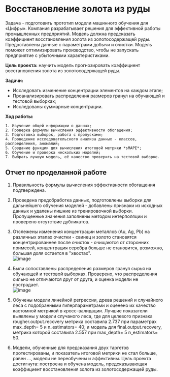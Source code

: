 # Восстановление золота из руды
Задача - подготовить прототип модели машинного обучения для «Цифры». Компания разрабатывает решения для эффективной работы промышленных предприятий.
Модель должна предсказать коэффициент восстановления золота из золотосодержащей руды. Предоставлены данные с параметрами добычи и очистки. 
Модель поможет оптимизировать производство, чтобы не запускать предприятие с убыточными характеристиками.  

**Цель проекта:** научить модель прогнозировать коэффициент восстановления золота из золотосодержащей руды.   
  
**Задачи:**   
- Исследовать изменение концентрации элементов на каждом этапе;
- Проанализировать распределения размеров гранул на обучающей и тестовой выборках;
- Исследованы суммарные концентрации.
  
**Ход работы:**    
  
    1. Изучение общей информации о данных;    
    2. Проверка формулы вычисления эффективности обогащения;  
    3. Подготовка выборок, работа с пропусками;        
    4. Проведение исследовательского анализа данных - классов, распределения, аномалий;    
    5. Создание функции для вычисления итоговой метрики *sMAPE*;  
    6. Обучение и проверка нескольких моделей;  
    7. Выбрать лучшую модель, её качество проверить на тестовой выборке.

## Отчет по проделанной работе  
1. Правильность формулы вычисления эффективности обогащения подтверждена.
2. Проведена предобработка данных, подготовлены выборки для дальнейшего обучения моделей - добавлены признаки из исходных данных и удалены лишние из тренировочной выборки. Пропущенные значения заполнены методом интерполяции и проверено отсутствие дубликатов.
3. Отслежены изменения концентрации металлов (Au, Ag, Pb) на различных этапах очистки - свинец и золото становятся концентрированнее после очисток - очищаются от сторонних примесей, концентрация серебра больше не становится, возможно, большая доля остается в "хвостах".  
   ![image](https://github.com/p-lastic/DS/assets/140812604/f5e7ebb1-97c0-45f9-b5e5-3d777994e053)
   
4. Были сопоставлены распределения размеров гранул сырья на обучающей и тестовой выборках. Проверено, что распределения сильно не отличаются друг от друга, и оценка модели не пострадает.  
![image](https://github.com/p-lastic/DS/assets/140812604/8aefcf92-c0fb-4cf4-824d-bf3fd79a608f)
  
5. Обучены модели линейной регрессии, древа решений и случайного леса с подобранными гиперпараметрами и оценено их качество кастомной метрикой в кросс-валидации.
Лучшие показатели выявлены у модели случаного леса, где для целевого признака rougher.output.recovery метрика составила 2.737 при параметрах max_depth= 5 и n_estimators= 40; и модель для final.output.recovery, метрика которой составила 2.557 при max_depth= 5 n_estimators= 50.
6. Модели, обученные для предсказания двух таргетов протестированы, и показатель итоговой метрики не стал больше, равен ..., модели не переобучены и эффективны.
   Цель проекта достигнута: построена и обучена модель, предсказывающая коэффициент восстановления золота из золотосодержащей руды. 

